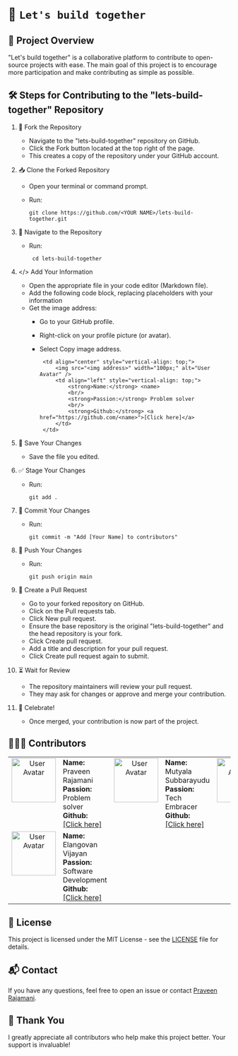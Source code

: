 # 👋 `Let's build together`
## 📖 Project Overview
"Let's build together" is a collaborative platform to contribute to open-source projects with ease. The main goal of this project is to encourage more participation and make contributing as simple as possible.

## 🛠 Steps for Contributing to the "lets-build-together" Repository
1. 🔗 Fork the Repository
   - Navigate to the "lets-build-together" repository on GitHub.
   - Click the Fork button located at the top right of the page.
   - This creates a copy of the repository under your GitHub account.
2. 📥 Clone the Forked Repository
   - Open your terminal or command prompt.
   - Run:
     
     ```
     git clone https://github.com/<YOUR NAME>/lets-build-together.git
     ```
3. 📂 Navigate to the Repository
   - Run:
       
     ```
      cd lets-build-together
      ```
4. </> Add Your Information
   - Open the appropriate file in your code editor (Markdown file).
   - Add the following code block, replacing placeholders with your information
   - Get the image address:
     - Go to your GitHub profile.
     - Right-click on your profile picture (or avatar).
     - Select Copy image address.

       ```
        <td align="center" style="vertical-align: top;">
            <img src="<img address>" width="100px;" alt="User Avatar" />
            <td align="left" style="vertical-align: top;">
                <strong>Name:</strong> <name>
                <br/>
                <strong>Passion:</strong> Problem solver
                <br/>
                <strong>Github:</strong> <a href="https://github.com/<name>">[Click here]</a>
            </td> 
        </td>   
       ```
5. 💾 Save Your Changes
   
   - Save the file you edited.
6. ✅ Stage Your Changes

   - Run:
   
     ```
     git add .
     ```
7. 📝 Commit Your Changes
   - Run:
     
     ```
     git commit -m "Add [Your Name] to contributors"
     ```
8. 🚀 Push Your Changes
   - Run:
     
     ```
     git push origin main
     ```
9. 🔀 Create a Pull Request
   - Go to your forked repository on GitHub.
   - Click on the Pull requests tab.
   - Click New pull request.
   - Ensure the base repository is the original "lets-build-together" and the head repository is your fork.
   - Click Create pull request.
   - Add a title and description for your pull request.
   - Click Create pull request again to submit.
10. ⏳ Wait for Review
    - The repository maintainers will review your pull request.
    - They may ask for changes or approve and merge your contribution.
11. 🎉 Celebrate!
    - Once merged, your contribution is now part of the project.

## 🧑‍🤝‍🧑 Contributors

<table>
    <tbody>
        <tr>
            <td align="center" style="vertical-align: top;">
                <img src="https://avatars.githubusercontent.com/u/31150251?v=4" width="100px;" alt="User Avatar" />
                <td align="left" style="vertical-align: top;">
                    <strong>Name:</strong> Praveen Rajamani
                    <br/>
                    <strong>Passion:</strong> Problem solver
                    <br/>
                    <strong>Github:</strong> <a href="https://github.com/Praveen10">[Click here]</a>
                </td>
            </td>
            <td align="center" style="vertical-align: top;">
                <img src="https://avatars.githubusercontent.com/u/154894946?v=4" width="100px;" alt="User Avatar" />
                <td align="left" style="vertical-align: top;">
                    <strong>Name:</strong> Mutyala Subbarayudu
                    <br/>
                    <strong>Passion:</strong> Tech Embracer
                    <br/>
                    <strong>Github:</strong> <a href="https://github.com/muytala-subbarayudu">[Click here]</a>
                </td>
            </td>
            <td align="center" style="vertical-align: top;">
                <img src="https://avatars.githubusercontent.com/u/128381891?s=400&u=d33c6e9feca72e54998d14ef062eff22047d0c34&v=4" width="100px;" alt="User Avatar" />
                <td align="left" style="vertical-align: top;">
                    <strong>Name: </strong>REEHAN SHAVEEZ
                    <br/>
                    <strong>Passion:</strong> Programming
                    <br/>
                    <strong>Github:</strong> <a href="https://github.com/Reehansz">[Click here]</a>
                </td>
            </td>
        </tr>
        <tr>
            <td align="center" style="vertical-align: top;">
                <img src="https://avatars.githubusercontent.com/u/121846919?v=4" width="100px;" alt="User Avatar" />
                <td align="left" style="vertical-align: top;">
                    <strong>Name: </strong>Elangovan Vijayan
                    <br/>
                    <strong>Passion:</strong> Software Development
                    <br/>
                    <strong>Github:</strong> <a href="https://github.com/ElangovanVS">[Click here]</a>
                </td>
            </td>
        </tr>
    </tbody>
</table>


## 📜 License

This project is licensed under the MIT License - see the [LICENSE](https://github.com/Praveen10/lets-build-together/blob/main/LICENSE) file for details.

## 📬 Contact
If you have any questions, feel free to open an issue or contact [Praveen Rajamani](https://www.linkedin.com/in/iampraveenrajamani).

## 🙏 Thank You
I greatly appreciate all contributors who help make this project better. Your support is invaluable!

